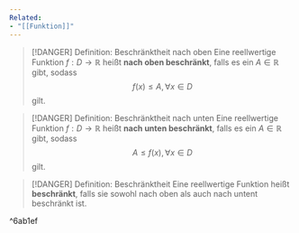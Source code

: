 ```yaml
---
Related:
- "[[Funktion]]"
---
```


> [!DANGER] Definition: Beschränktheit nach oben
> Eine reellwertige Funktion $f: D \to \mathbb{R}$ heißt **nach oben beschränkt**, falls es ein $A \in \mathbb{R}$ gibt, sodass
> $$f(x) \le A, \forall x \in D$$
> gilt.


> [!DANGER] Definition: Beschränktheit nach unten
> Eine reellwertige Funktion $f: D \to \mathbb{R}$ heißt **nach unten beschränkt**, falls es ein $A \in \mathbb{R}$ gibt, sodass
> $$A \le f(x), \forall x \in D$$
> gilt.

> [!DANGER] Definition: Beschränktheit
> Eine reellwertige Funktion heißt **beschränkt**, falls sie sowohl nach oben als auch nach untent beschränkt ist.

^6ab1ef
